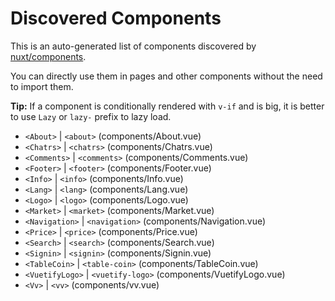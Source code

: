 # Discovered Components

This is an auto-generated list of components discovered by [nuxt/components](https://github.com/nuxt/components).

You can directly use them in pages and other components without the need to import them.

**Tip:** If a component is conditionally rendered with `v-if` and is big, it is better to use `Lazy` or `lazy-` prefix to lazy load.

- `<About>` | `<about>` (components/About.vue)
- `<Chatrs>` | `<chatrs>` (components/Chatrs.vue)
- `<Comments>` | `<comments>` (components/Comments.vue)
- `<Footer>` | `<footer>` (components/Footer.vue)
- `<Info>` | `<info>` (components/Info.vue)
- `<Lang>` | `<lang>` (components/Lang.vue)
- `<Logo>` | `<logo>` (components/Logo.vue)
- `<Market>` | `<market>` (components/Market.vue)
- `<Navigation>` | `<navigation>` (components/Navigation.vue)
- `<Price>` | `<price>` (components/Price.vue)
- `<Search>` | `<search>` (components/Search.vue)
- `<Signin>` | `<signin>` (components/Signin.vue)
- `<TableCoin>` | `<table-coin>` (components/TableCoin.vue)
- `<VuetifyLogo>` | `<vuetify-logo>` (components/VuetifyLogo.vue)
- `<Vv>` | `<vv>` (components/vv.vue)
